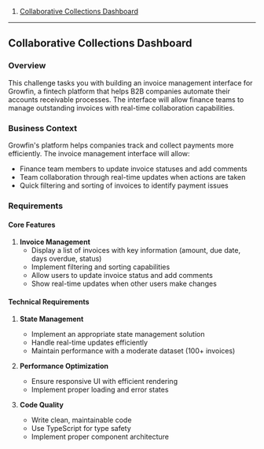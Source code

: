 1. [Collaborative Collections Dashboard](#collaborative-collections-dashboard)

---

## Collaborative Collections Dashboard

### Overview

This challenge tasks you with building an invoice management interface for Growfin, a fintech platform that helps B2B companies automate their accounts receivable processes. The interface will allow finance teams to manage outstanding invoices with real-time collaboration capabilities.

### Business Context

Growfin's platform helps companies track and collect payments more efficiently. The invoice management interface will allow:

- Finance team members to update invoice statuses and add comments
- Team collaboration through real-time updates when actions are taken
- Quick filtering and sorting of invoices to identify payment issues

### Requirements

#### Core Features

1. **Invoice Management**
   - Display a list of invoices with key information (amount, due date, days overdue, status)
   - Implement filtering and sorting capabilities
   - Allow users to update invoice status and add comments
   - Show real-time updates when other users make changes

#### Technical Requirements

1. **State Management**
   - Implement an appropriate state management solution
   - Handle real-time updates efficiently
   - Maintain performance with a moderate dataset (100+ invoices)

2. **Performance Optimization**
   - Ensure responsive UI with efficient rendering
   - Implement proper loading and error states

3. **Code Quality**
   - Write clean, maintainable code
   - Use TypeScript for type safety
   - Implement proper component architecture
